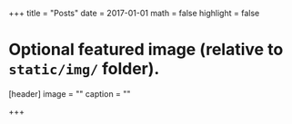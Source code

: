 +++
title = "Posts"
date = 2017-01-01
math = false
highlight = false

# Optional featured image (relative to `static/img/` folder).
[header]
image = ""
caption = ""

+++